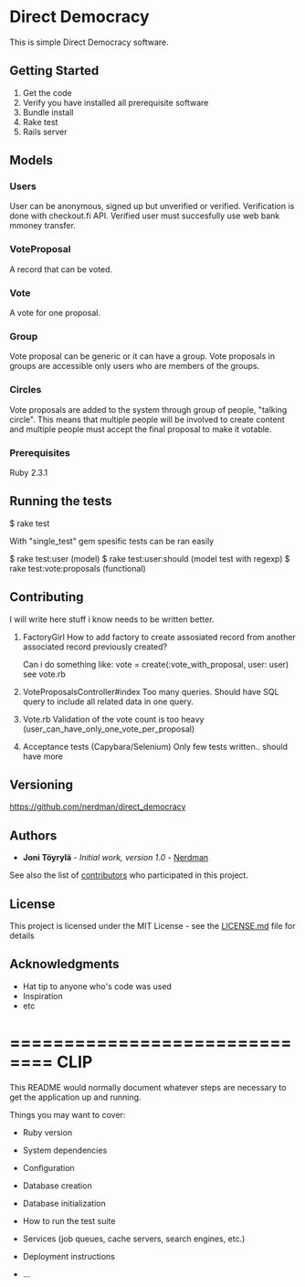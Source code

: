 # Direct Democracy

This is simple Direct Democracy software.

## Getting Started

1) Get the code
2) Verify you have installed all prerequisite software
3) Bundle install
4) Rake test
5) Rails server

## Models

### Users
User can be anonymous, signed up but unverified or
verified. Verification is done with checkout.fi API. Verified user must
succesfully use web bank mmoney transfer.

### VoteProposal
A record that can be voted.

### Vote
A vote for one proposal.

### Group
Vote proposal can be generic or it can have a group. Vote proposals in
groups are accessible only users who are members of the groups.  

### Circles
Vote proposals are added to the system through group of people, "talking
circle". This means that multiple people will be involved to create
content and multiple people must accept the final proposal to make it
votable. 

### Prerequisites

Ruby 2.3.1

## Running the tests

$ rake test

With "single_test" gem spesific tests can be ran easily

$ rake test:user                 (model)
$ rake test:user:should          (model test with regexp)
$ rake test:vote:proposals       (functional)

## Contributing

I will write here stuff i know needs to be written better.

1) FactoryGirl
   How to add factory to create assosiated record from another
   associated record previously created?

   Can i do something like:
   vote = create(:vote_with_proposal, user: user)
   see vote.rb

2) VoteProposalsController#index
   Too many queries. Should have SQL query to include all related data
   in one query.

3) Vote.rb
   Validation of the vote count is too heavy
   (user_can_have_only_one_vote_per_proposal)

4) Acceptance tests (Capybara/Selenium)
   Only few tests written.. should have more


## Versioning

https://github.com/nerdman/direct_democracy

## Authors

* **Joni Töyrylä** - *Initial work, version 1.0* - [Nerdman](https://github.com/nerdman)

See also the list of [contributors](https://github.com/your/project/contributors) who participated in this project.

## License

This project is licensed under the MIT License - see the [LICENSE.md](LICENSE.md) file for details

## Acknowledgments

* Hat tip to anyone who's code was used
* Inspiration
* etc

# ============================== CLIP

This README would normally document whatever steps are necessary to get the
application up and running.

Things you may want to cover:

* Ruby version

* System dependencies

* Configuration

* Database creation

* Database initialization

* How to run the test suite

* Services (job queues, cache servers, search engines, etc.)

* Deployment instructions

* ...
